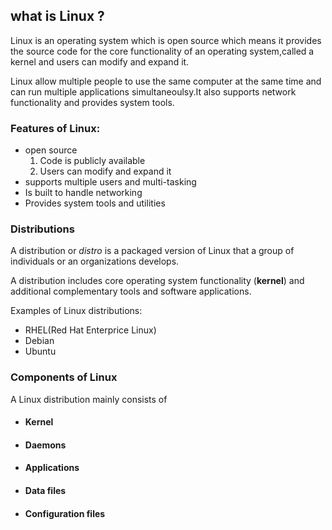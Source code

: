 ## what is Linux ?
Linux is an operating system which is open source which means it provides the source code for the core 
functionality of an operating system,called a kernel and users can modify and expand it.

Linux allow multiple people to use the same computer at the same time and can run multiple applications
simultaneoulsy.It also supports network functionality and provides system tools.


 ### Features of Linux:
* open source
  1. Code is publicly available
  2. Users can modify and expand it
* supports multiple users and multi-tasking
* Is built to handle networking
* Provides system tools and utilities



### Distributions 

A distribution or *distro* is a packaged version of Linux that a group of individuals or an organizations
develops.

A distribution includes core operating system functionality (**kernel**) and additional complementary 
tools and software applications.

Examples of Linux distributions:
* RHEL(Red Hat Enterprice Linux)
* Debian
* Ubuntu

### Components of Linux

A Linux distribution mainly consists of 

* #### Kernel
* #### Daemons
* #### Applications
* #### Data files
* #### Configuration files






